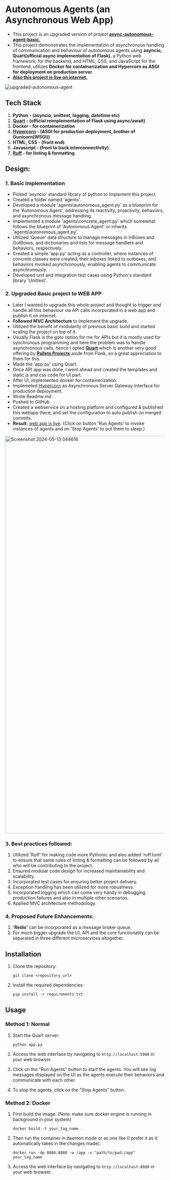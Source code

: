 # Autonomous Agents (an Asynchronous Web App)

- This project is an upgraded version of project **[async-autonomous-agent-basic.](https://github.com/garvneo/autonomous-agent-basic/pull/1)**
- This project demonstrates the implementation of asynchronous handling of communication and behaviour of autonomous agents using **asyncio, Quart(official async implementation of Flask)**, a Python web framework, for the backend, and HTML, CSS, and JavaScript for the frontend, utilizes **Docker for containerization and Hypercorn as ASGI for deployment on production server**. 
- **[Also this project is live on internet.](https://autonomous-agents.onrender.com/)**

![upgraded-autonomous-agent](https://github.com/garvneo/autonomous-agents/assets/97349044/9e09072d-c394-4458-90df-1fcc750d7728)

## Tech Stack
1. **Python - (asyncio, unittest, logging, datetime etc)**
2. **[Quart](https://palletsprojects.com/p/quart/) - (official reimplementation of Flask using async/await)**
3. **Docker - for containerization**
4. **[Hypercorn](https://pypi.org/project/Hypercorn/) - (ASGI for production deployment, brother of Gunicorn(WSGI))**
5. **HTML, CSS - (front end)**
6. **Javascript - (front to back interconnectivity)**
7. **[Ruff](https://docs.astral.sh/ruff/) - for linting & formatting**

## Design:
### 1. Basic Implementation
- Picked 'asyncio' standard library of python to implement this project. 
- Created a folder named 'agents'.
- Developed a module 'agents\autonomous_agent.py' as a blueprint for the 'Autonomous Agent', addressing its reactivity, proactivity, behaviors, and asynchronous message handling.
- Implemented a module 'agents\concrete_agent.py' which somewhat follows the blueprint of 'Autonomous Agent' or inherits 'agents\autonomous_agent.py'.
- Utilized 'Queue' data structure to manage messages in InBoxes and OutBoxes, and dictionaries and lists for message handlers and behaviors, respectively.
- Created a simple 'app.py' acting as a controller, where instances of concrete classes were created, their inboxes linked to outboxes, and behaviors invoked asynchronously, enabling agents to communicate asynchronously.
- Developed unit and integration test cases using Python's standard library 'Unittest'.
   
### 2. Upgraded Basic project to WEB APP
- Later I wanted to upgrade this whole project and thought to trigger and handle all this behaviour via API calls incorporated in a web app and publish it on internet.
- **Followed MVC Architecture** to implement the upgrade.
- Utilized the benefit of modularity of previous basic build and started scaling the project on top of it.
- Usually Flask is the goto option for me for APIs but it is mostly used for synchronous programming and here the problem was to handle asynchronous calls, hence I opted **[Quart](https://palletsprojects.com/p/quart/)** which is another very good offering by **[Pallets Projects](https://palletsprojects.com/)** aside from Flask, so a great appreciation to them for this.
- Made the 'app.py' using Quart.
- Once API app was done, I went ahead and created the templates and static js and css code for UI part.
- After UI, implemented docker for containerization.
- Implemeted [Hypercorn](https://pypi.org/project/Hypercorn/) as Asynchronous Server Gateway Interface for production deployment.
- Wrote Readme.md
- Pushed to GitHub
- Created a webservice on a hosting platform and configured & published this webapp there, and set the configuration to auto publish on merged commits.
- **Result:** [web app is live](https://autonomous-agents.onrender.com/). {Click on button 'Run Agents' to invoke instances of agents and on 'Stop Agents' to put them to sleep.}
<img width="1254" alt="Screenshot 2024-05-13 044616" src="https://github.com/garvneo/autonomous-agents/assets/97349044/0490431a-045e-482f-9bc2-3e0c09b79b04">

### 3. Best practices followed:
1. Utilized 'Ruff' for making code more Pythonic and also added 'ruff.toml' to ensure that same rules of linting & formatting can be followed by all who will be contributing to the project.
2. Ensured modular code design for increased maintainability and scalability.
3. Incorporated test cases for ensuring better project delivery.
4. Exception handling has been utilized for more robustness.
5. Incorporated logging which can come very handy in debugging production failures and also in multiple other scenarios.
6. Applied MVC architecture methodology.

### 4. Proposed Future Enhancements:
1. **'Redis'** can be incorporated as a message broker queue.
2. For much bigger upgrade the UI, API and the core functionality can be separated in three different microservices altogether.

## Installation

1. Clone the repository:

    ```
    git clone <repository_url>
    ```

2. Install the required dependencies:

    ```
    pip install -r requirements.txt
    ```

## Usage
### Method 1: Normal
1. Start the Quart server:

    ```
    python app.py
    ```

2. Access the web interface by navigating to `http://localhost:5000` in your web browser.

3. Click on the "Run Agents" button to start the agents. You will see log messages displayed on the UI as the agents execute their behaviors and communicate with each other.

4. To stop the agents, click on the "Stop Agents" button.

### Method 2: Docker
1. First build the image: (Note: make sure docker engine is running in background in your system)
    ```
    docker build -t your_tag_name .
    ```

2. Then run the container in daemon mode or as one like (I prefer it as it automatically takes in the changes made).
    ```
    docker run -dp 8080:8080 -w /app -v "path/to/pwd:/app" your_tag_name
    ```
3. Access the web interface by navigating to `http://localhost:8080` in your web browser.
